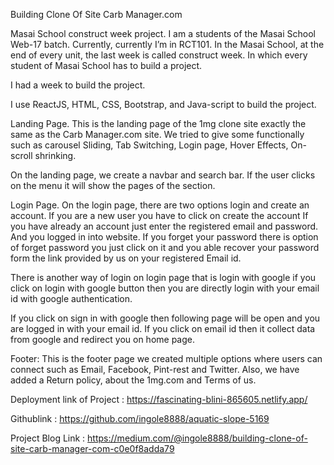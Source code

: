Building Clone Of Site Carb Manager.com

Masai School construct week project.
I am a students of the Masai School Web-17 batch. Currently, currently I’m in RCT101. In the Masai School, at the end of every unit, the last week is called construct week. In which every student of Masai School has to build a project.

I had a week to build the project.

I use ReactJS, HTML, CSS, Bootstrap, and Java-script to build the project.

Landing Page.
This is the landing page of the 1mg clone site exactly the same as the Carb Manager.com site. We tried to give some functionally such as carousel Sliding, Tab Switching, Login page, Hover Effects, On-scroll shrinking.

On the landing page, we create a navbar and search bar. If the user clicks on the menu it will show the pages of the section.

Login Page.
On the login page, there are two options login and create an account. If you are a new user you have to click on create the account If you have already an account just enter the registered email and password. And you logged in into website. If you forget your password there is option of forget password you just click on it and you able recover your password form the link provided by us on your registered Email id.

There is another way of login on login page that is login with google if you click on login with google button then you are directly login with your email id with google authentication.

If you click on sign in with google then following page will be open and you are logged in with your email id.
If you click on email id then it collect data from google and redirect you on home page.

Footer:
This is the footer page we created multiple options where users can connect such as Email, Facebook, Pint-rest and Twitter. Also, we have added a Return policy, about the 1mg.com and Terms of us.

Deployment link of Project :
https://fascinating-blini-865605.netlify.app/

Githublink :
https://github.com/ingole8888/aquatic-slope-5169

Project Blog Link :
https://medium.com/@ingole8888/building-clone-of-site-carb-manager-com-c0e0f8adda79